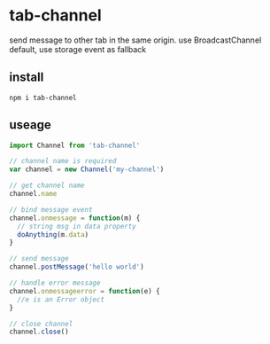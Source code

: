 # tab-channel
send message to other tab in the same origin. use BroadcastChannel default, use storage event as fallback

## install
```
npm i tab-channel
```

## useage
```javascript
import Channel from 'tab-channel'

// channel name is required
var channel = new Channel('my-channel')

// get channel name
channel.name

// bind message event 
channel.onmessage = function(m) {
  // string msg in data property
  doAnything(m.data)
}

// send message
channel.postMessage('hello world')

// handle error message
channel.onmessageerror = function(e) {
  //e is an Error object
}

// close channel
channel.close()
```
